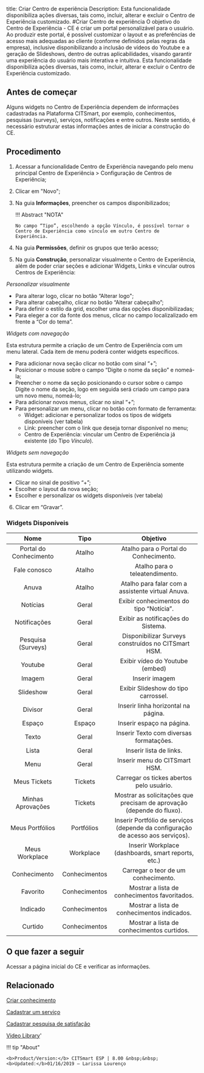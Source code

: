 title: Criar Centro de experiência
Description: Esta funcionalidade disponibiliza ações diversas, tais como, incluir, alterar e excluir o Centro de Experiência customizado.
#Criar Centro de experiência
O objetivo do Centro de Experiência - CE é criar um portal personalizável para o usuário. Ao produzir este portal, é possível customizar o layout e as preferências de acesso mais adequadas ao cliente (conforme definidos pelas regras da empresa), inclusive disponibilizando a inclusão de vídeos do Youtube e a geração de Slideshows, dentro de outras aplicabilidades, visando garantir uma experiência do usuário mais interativa e intuitiva.
Esta funcionalidade disponibiliza ações diversas, tais como, incluir, alterar e excluir o Centro de Experiência customizado.

Antes de começar
--------------------

Alguns widgets no Centro de Experiência dependem de informações cadastradas na Plataforma
CITSmart, por exemplo, conhecimentos, pesquisas (surveys), serviços,
notificações e entre outros. Neste sentido, é necessário estruturar estas
informações antes de iniciar a construção do CE.

Procedimento
----------------

1.  Acessar a funcionalidade Centro de Experiência navegando pelo menu principal
    Centro de Experiência \> Configuração de Centros de Experiência;

2.  Clicar em "Novo";

3.  Na guia **Informações**, preencher os campos disponibilizados;

    !!! Abstract "NOTA"
    
        No campo “Tipo”, escolhendo a opção Vínculo, é possível tornar o Centro de Experiência como vínculo em outro Centro de                   Experiência.

4.  Na guia **Permissões**, definir os grupos que terão acesso;

5.  Na guia **Construção**, personalizar visualmente o Centro de Experiência, além de poder criar seções e adicionar Widgets, Links e vincular outros Centros de Experiência:

  *Personalizar visualmente*

   *  Para alterar logo, clicar no botão “Alterar logo";
   *  Para alterar cabeçalho, clicar no botão “Alterar cabeçalho”;
   *  Para definir o estilo da grid, escolher uma das opções disponibilizadas;
   *  Para eleger a cor da fonte dos menus, clicar no campo localizalizado em frente a “Cor do tema”.

  *Widgets com navegação*

Esta estrutura permite a criação de um Centro de Experiência com um menu lateral. Cada item de menu poderá conter widgets específicos.

   *  Para adicionar nova seção clicar no botão com sinal “+”;
   *  Posicionar o mouse sobre o campo “Digite o nome da seção” e nomeá-la;
   *  Preencher o nome da seção posicionando o cursor sobre o campo Digite o nome da seção, logo em seguida será criado um campo para         um novo menu, nomeá-lo;
   *  Para adicionar novos menus, clicar no sinal “+”;
   *  Para personalizar um menu, clicar no botão com formato de ferramenta:
       + Widget: adicionar e personalizar todos os tipos de widgets disponíveis (ver tabela) 
       + Link: preencher com o link que deseja tornar disponível no menu;
       + Centro de Experiência: vincular um Centro de Experiência já existente (do Tipo *Vínculo*).
       
  *Widgets sem navegação*

Esta estrutura permite a criação de um Centro de Experiência somente utilizando widgets.

   * Clicar no sinal de positivo “+”;
   * Escolher o layout da nova seção;
   * Escolher e personalizar os widgets disponíveis (ver tabela)

6.  Clicar em “Gravar”.



### Widgets Disponíveis

|        **Nome**        |    **Tipo**   |                                   **Objetivo**                                  |
|:----------------------:|:-------------:|:-------------------------------------------------------------------------------:|
| Portal do Conhecimento |     Atalho    |                      Atalho para o Portal do Conhecimento.                      |
|      Fale conosco      |     Atalho    |                          Atalho para o teleatendimento.                         |
|          Anuva         |     Atalho    |                Atalho para falar com a assistente virtual Anuva.                |
|        Notícias        |     Geral     |                     Exibir conhecimentos do tipo “Notícia”.                     |
|      Notificações      |     Geral     |                        Exibir as notificações do Sistema.                       |
|   Pesquisa (Surveys)   |     Geral     |               Disponibilizar Surveys construídos no CITSmart HSM.               |
|         Youtube        |     Geral     |                         Exibir vídeo do Youtube (embed)                         |
|         Imagem         |     Geral     |                                  Inserir imagem                                 |
|        Slideshow       |     Geral     |                       Exibir Slideshow do tipo carrossel.                       |
|         Divisor        |     Geral     |                       Inserir linha horizontal na página.                       |
|         Espaço         |     Espaço    |                            Inserir espaço na página.                            |
|          Texto         |     Geral     |                     Inserir Texto com diversas formatações.                     |
|          Lista         |     Geral     |                             Inserir lista de links.                             |
|          Menu          |     Geral     |                          Inserir menu do CITSmart HSM.                          |
|      Meus Tickets      |    Tickets    |                     Carregar os tickes abertos pelo usuário.                    |
|    Minhas Aprovações   |    Tickets    |      Mostrar as solicitações que precisam de aprovação (depende do fluxo).      |
|     Meus Portfólios    |   Portfólios  | Inserir Portfólio de serviços (depende da configuração de acesso aos serviços). |
|     Meus Workplace     |   Workplace   |               Inserir Workplace (dashboards, smart reports, etc.)               |
|      Conhecimento      | Conhecimentos |                       Carregar o teor de um conhecimento.                       |
|        Favorito        | Conhecimentos |                  Mostrar a lista de conhecimentos favoritados.                  |
|        Indicado        | Conhecimentos |                   Mostrar a lista de conhecimentos indicados.                   |
|         Curtido        | Conhecimentos |                    Mostrar a lista de conhecimentos curtidos.                   |

O que fazer a seguir
------------------------

Acessar a página inicial do CE e verificar as informações.

Relacionado
---------------

[Criar conhecimento](/pt-br/citsmart-esp-8/processes/knowledge/use/create-knowledge.html)

[Cadastrar um serviço](/pt-br/citsmart-esp-8/processes/portfolio-and-catalog/use/register-a-service.html)

[Cadastrar pesquisa de satisfação](/pt-br/citsmart-esp-8/processes/portfolio-and-catalog/configuration/register-satisfaction-survey.html)

<i class='fa fa-youtube-play  fa-2x' style='color:#97ce17;vertical-align: middle;'> </i> [Video Library](https://www.youtube.com/playlist?list=PLB5qK2uzf2RPwkqhQwYU_EpvvGd29tSTA)'

!!! tip "About"

    <b>Product/Version:</b> CITSmart ESP | 8.00 &nbsp;&nbsp;
    <b>Updated:</b>01/16/2019 – Larissa Lourenço

